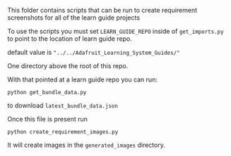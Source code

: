 This folder contains scripts that can be run to create requirement screenshots for all of the learn guide projects

To use the scripts you must set `LEARN_GUIDE_REPO` inside of `get_imports.py` to point to the location of learn guide repo.

default value is `"../../Adafruit_Learning_System_Guides/"`

One directory above the root of this repo.

With that pointed at a learn guide repo you can run:

```
python get_bundle_data.py
```
to download `latest_bundle_data.json`

Once this file is present run
```
python create_requirement_images.py
```
It will create images in the `generated_images` directory.
